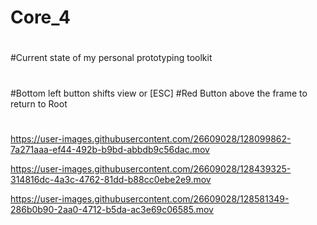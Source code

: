 # Core_4
#
#Current state of my personal prototyping toolkit
#
#
#
#Bottom left button shifts view or [ESC]
#Red Button above the frame to return to Root
#
#


https://user-images.githubusercontent.com/26609028/128099862-7a271aaa-ef44-492b-b9bd-abbdb9c56dac.mov




https://user-images.githubusercontent.com/26609028/128439325-314816dc-4a3c-4762-81dd-b88cc0ebe2e9.mov




https://user-images.githubusercontent.com/26609028/128581349-286b0b90-2aa0-4712-b5da-ac3e69c06585.mov


